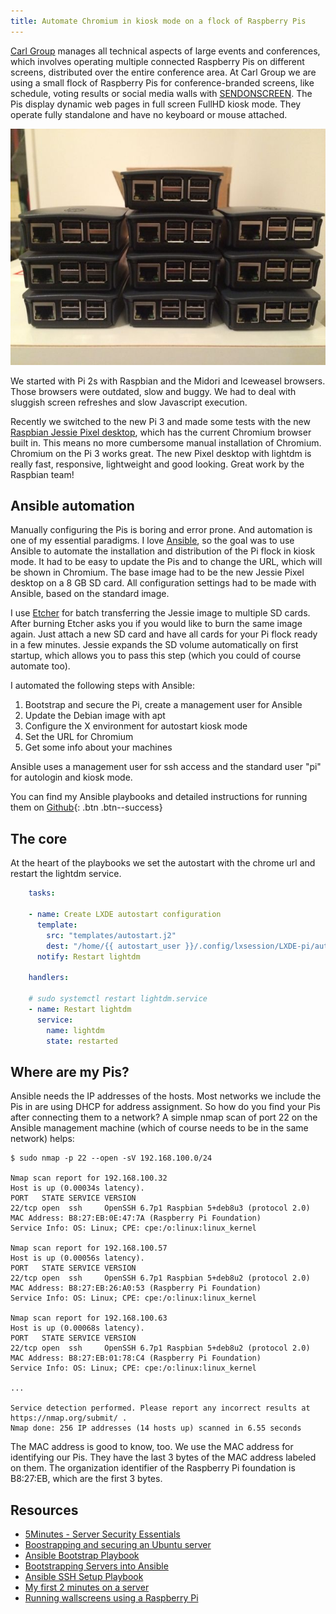 ```yaml
---
title: Automate Chromium in kiosk mode on a flock of Raspberry Pis
---
```


[Carl Group](http://www.carl-group.de/en/home/) manages all technical aspects of large events and conferences, which involves operating multiple connected Raspberry Pis on different screens, distributed over the entire conference area.
At Carl Group we are using a small flock of Raspberry Pis for conference-branded screens, like schedule, voting results or social media walls with [SENDONSCREEN](http://send.on-screen.info). The Pis display dynamic web pages in full screen FullHD kiosk mode. They operate fully standalone and have no keyboard or mouse attached.

![Picture](/assets/images/pis.jpg)

We started with Pi 2s with Raspbian and the Midori and Iceweasel browsers. Those browsers were outdated, slow and buggy. We had to deal with sluggish screen refreshes and slow Javascript execution.

Recently we switched to the new Pi 3 and made some tests with the new [Raspbian Jessie Pixel desktop](https://www.raspberrypi.org/downloads/raspbian/), which has the current Chromium browser built in. This means no more cumbersome manual installation of Chromium.
Chromium on the Pi 3 works great. The new Pixel desktop with lightdm is really fast, responsive, lightweight and good looking. Great work by the Raspbian team!

## Ansible automation

Manually configuring the Pis is boring and error prone. And automation is one of my essential paradigms. I love [Ansible](https://www.ansible.com/), so the goal was to use Ansible to automate the installation and distribution of the Pi flock in kiosk mode. It had to be easy to update the Pis and to change the URL, which will be shown in Chromium. The base image had to be the new Jessie Pixel desktop on a 8 GB SD card. All configuration settings had to be made with Ansible, based on the standard image.

I use [Etcher](https://etcher.io/) for batch transferring the Jessie image to multiple SD cards. After burning Etcher asks you if you would like to burn the same image again. Just attach a new SD card and have all cards for your Pi flock ready in a few minutes. Jessie expands the SD volume automatically on first startup, which allows you to pass this step (which you could of course automate too).

I automated the following steps with Ansible:

1. Bootstrap and secure the Pi, create a management user for Ansible
2. Update the Debian image with apt
3. Configure the X environment for autostart kiosk mode
4. Set the URL for Chromium
5. Get some info about your machines

Ansible uses a management user for ssh access and the standard user "pi" for autologin and kiosk mode.

You can find my Ansible playbooks and detailed instructions for running them on [Github](https://github.com/chriso0710/pikiosk){: .btn .btn--success}

## The core

At the heart of the playbooks we set the autostart with the chrome url and restart the lightdm service.

```yaml
    tasks:

    - name: Create LXDE autostart configuration
      template:
        src: "templates/autostart.j2"
        dest: "/home/{{ autostart_user }}/.config/lxsession/LXDE-pi/autostart"
      notify: Restart lightdm

    handlers:

    # sudo systemctl restart lightdm.service
    - name: Restart lightdm
      service:
        name: lightdm
        state: restarted
```

## Where are my Pis?

Ansible needs the IP addresses of the hosts. Most networks we include the Pis in are using DHCP for address assignment. So how do you find your Pis after connecting them to a network? A simple nmap scan of port 22 on the Ansible management machine (which of course needs to be in the same network) helps:

```
$ sudo nmap -p 22 --open -sV 192.168.100.0/24

Nmap scan report for 192.168.100.32
Host is up (0.00034s latency).
PORT   STATE SERVICE VERSION
22/tcp open  ssh     OpenSSH 6.7p1 Raspbian 5+deb8u3 (protocol 2.0)
MAC Address: B8:27:EB:0E:47:7A (Raspberry Pi Foundation)
Service Info: OS: Linux; CPE: cpe:/o:linux:linux_kernel

Nmap scan report for 192.168.100.57
Host is up (0.00056s latency).
PORT   STATE SERVICE VERSION
22/tcp open  ssh     OpenSSH 6.7p1 Raspbian 5+deb8u2 (protocol 2.0)
MAC Address: B8:27:EB:26:A0:53 (Raspberry Pi Foundation)
Service Info: OS: Linux; CPE: cpe:/o:linux:linux_kernel

Nmap scan report for 192.168.100.63
Host is up (0.00068s latency).
PORT   STATE SERVICE VERSION
22/tcp open  ssh     OpenSSH 6.7p1 Raspbian 5+deb8u2 (protocol 2.0)
MAC Address: B8:27:EB:01:78:C4 (Raspberry Pi Foundation)
Service Info: OS: Linux; CPE: cpe:/o:linux:linux_kernel

...

Service detection performed. Please report any incorrect results at https://nmap.org/submit/ .
Nmap done: 256 IP addresses (14 hosts up) scanned in 6.55 seconds
```

The MAC address is good to know, too. We use the MAC address for identifying our Pis. They have the last 3 bytes of the MAC address labeled on them.
The organization identifier of the Raspberry Pi foundation is B8:27:EB, which are the first 3 bytes.

## Resources

* [5Minutes - Server Security Essentials](https://github.com/chhantyal/5minutes)
* [Boostrapping and securing an Ubuntu server](https://github.com/zenzire/ansible-bootstrap-ubuntu)
* [Ansible Bootstrap Playbook](http://www.rubytreesoftware.com/resources/ansible-bootstrap-playbook/)
* [Bootstrapping Servers into Ansible](http://blog.scottlowe.org/2015/05/26/bootstrap-servers-ansible/)
* [Ansible SSH Setup Playbook](http://www.hashbangcode.com/blog/ansible-ssh-setup-playbook)
* [My first 2 minutes on a server](https://xdeb.org/node/1615)
* [Running wallscreens using a Raspberry Pi](https://www.redpill-linpro.com/sysadvent/2016/12/24/wallscreen-on-a-raspberry-pi.html)
